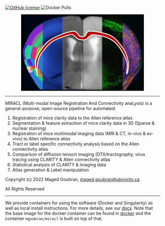 [![GitHub license](https://img.shields.io/github/license/mgoubran/MIRACL)](https://github.com/mgoubran/MIRACL/blob/master/LICENSE.md) ![Docker Pulls](https://img.shields.io/docker/pulls/mgoubran/miracl)

<p align="center">
  <img src="docs/gallery/images/icon.png" alt="alt text" width="400" height="250"/>
</p>

___

MIRACL (Multi-modal Image Registration And Connectivity anaLysis)
is a general-purpose, open-source pipeline for automated:

1) Registration of mice clarity data to the Allen reference atlas
2) Segmentation & feature extraction of mice clarity data in 3D (Sparse & nuclear staining)
3) Registration of mice multimodal imaging data (MRI & CT, in-vivo & ex-vivo) to Allen reference atlas
4) Tract or label specific connectivity analysis based on the Allen connectivity atlas
5) Comparison of diffusion tensort imaging (DTI)/tractography, virus tracing using CLARITY &
   Allen connectivity atlas
6) Statistical analysis of CLARITY & Imaging data
7) Atlas generation & Label manipulation

Copyright (c) 2022 Maged Goubran, maged.goubran@utoronto.ca

All Rights Reserved

___

We provide containers for using the software (Docker and Singularity) as well as
local install instructions. For more details, see our [docs](https://miracl.readthedocs.io). 
Note that the base image for the docker container can be found in [docker](docker) and
the container `mgoubran/miracl` is built on top of that.
